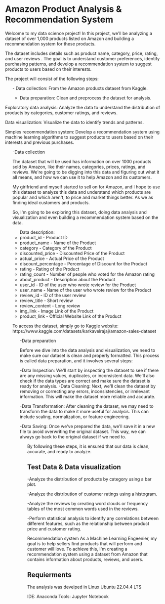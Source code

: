 <h1>Amazon Product Analysis & Recommendation System</h1>

<p>Welcome to my data science project! In this project, we'll be analyzing a dataset of over 1,000 products listed on Amazon and building a recommendation system for these products.

The dataset includes details such as product name, category, price, rating, and user reviews . The goal is to understand customer preferences, identify purchasing patterns, and develop a recommendation system to suggest products to users based on their interests. </p>

<p>The project will consist of the following steps:</p>

<ul>
- Data collection: From the Amazon products dataset from Kaggle.

- Data preparation: Clean and preprocess the dataset for analysis.
</ul>

<p>Exploratory data analysis: Analyze the data to understand the distribution of products by categories, customer ratings, and reviews.

Data visualization: Visualize the data to identify trends and patterns.<p>

Simples recommendation system: Develop a recommendation system using machine learning algorithms to suggest products to users based on their interests and previous purchases.
<ul>
-Data collection

The dataset that will be used has information on over 1000 products sold by Amazon, like their names, categories, prices, ratings, and reviews. We're going to be digging into this data and figuring out what it all means, and how we can use it to help Amazon and its customers.

My girlfriend and myself started to sell on for Amazon, and I hope to use this dataset to analyze this data and understand which products are popular and which aren't, to price and market things better. As we as finding ideal customers and products. 

So, I'm going to be exploring this dataset, doing data analysis and visualization and even building a recommendation system based on the data. 

<ul>
Data description:

<li>product_id - Product ID</li>

<li>product_name - Name of the Product</li>

<li>category - Category of the Product</li>

<li>discounted_price - Discounted Price of the Product</li>

<li>actual_price - Actual Price of the Product</li>

<li>discount_percentage - Percentage of Discount for the Product</li>

<li>rating - Rating of the Product</li>

<li>rating_count - Number of people who voted for the Amazon rating</li>

<li>about_product - Description about the Product</li>

<li>user_id - ID of the user who wrote review for the Product</li>

<li>user_name - Name of the user who wrote review for the Product</li>

<li>review_id - ID of the user review</li>

<li>review_title - Short review</li>

<li>review_content - Long review</li>

<li>img_link - Image Link of the Product</li>

<li>product_link - Official Website Link of the Product</li>

</ul>

<p> To access the dataset, simply go to Kaggle website: https://www.kaggle.com/datasets/karkavelrajaj/amazon-sales-dataset</p>


<ul>
-Data preparation
<p>Before we dive into the data analysis and visualization, we need to make sure our dataset is clean and properly formatted. This process is called data preparation, and it involves several steps:

-Data Inspection: We'll start by inspecting the dataset to see if there are any missing values, duplicates, or inconsistent data. We'll also check if the data types are correct and make sure the dataset is ready for analysis.
-Data Cleaning: Next, we'll clean the dataset by removing or correcting any errors, inconsistencies, or irrelevant information. This will make the dataset more reliable and accurate.

-Data Transformation: After cleaning the dataset, we may need to transform the data to make it more useful for analysis. This can include scaling, normalization, or feature engineering.

-Data Saving: Once we've prepared the data, we'll save it in a new file to avoid overwriting the original dataset. This way, we can always go back to the original dataset if we need to.</p>
<ul>

<p>By following these steps, it is ensured that our data is clean, accurate, and ready to analyze.</p>


<h2>Test Data & Data visualization</h2>

-Analyze the distribution of products by category using a bar plot.

-Analyze the distribution of customer ratings using a histogram.

-Analyze the reviews by creating word clouds or frequency tables of the most common words used in the reviews.

-Perform statistical analysis to identify any correlations between different features, such as the relationship between product price and customer rating.

Recommendation system
As a Machine Learning Engeenier, my goal is to help sellers find products that will perform and customer will love. To achieve this, I'm creating a recommendation system using a dataset from Amazon that contains information about products, reviews, and users.

<h2>Requierments</h2>

The analysis was develped in Linux Ubuntu 22.04.4 LTS

IDE: Anaconda 
Tools: Jupyter Notebook
 